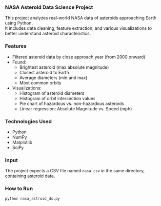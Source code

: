 ### NASA Asteroid Data Science Project

This project analyzes real-world NASA data of asteroids approaching Earth using Python.  
It includes data cleaning, feature extraction, and various visualizations to better understand asteroid characteristics.

### Features

- Filtered asteroid data by close approach year (from 2000 onward)
- Found:
  - Brightest asteroid (max absolute magnitude)
  - Closest asteroid to Earth
  - Average diameters (min and max)
  - Most common orbits
- Visualizations:
  -  Histogram of asteroid diameters
  -  Histogram of orbit intersection values
  -  Pie chart of hazardous vs. non-hazardous asteroids
  -  Linear regression: Absolute Magnitude vs. Speed (mph)

### Technologies Used

- Python
- NumPy
- Matplotlib
- SciPy

### Input

The project expects a CSV file named `nasa.csv` in the same directory, containing asteroid data.

### How to Run

```bash
python nasa_astroid_ds.py

